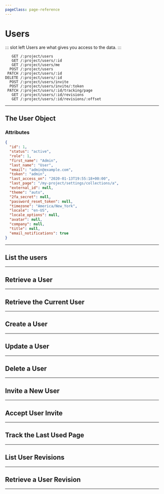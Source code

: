 ```yaml
---
pageClass: page-reference
---
```


# Users

<two-up>

::: slot left
Users are what gives you access to the data. 
:::

<info-box title="Endpoints" slot="right">

```endpoints
   GET /:project/users
   GET /:project/users/:id
   GET /:project/users/me
  POST /:project/users
 PATCH /:project/users/:id
DELETE /:project/users/:id
  POST /:project/users/invite
  POST /:project/users/invite/:token
 PATCH /:project/users/:id/tracking/page
   GET /:project/users/:id/revisions
   GET /:project/users/:id/revisions/:offset
```

</info-box>
</two-up>

---

## The User Object

### Attributes

<two-up>
<template slot="left">
<def-list>

#### id <def-type>integer</def-type>
Unique identifier for the user.

#### status <def-type>string</def-type>
One of `active`, `invited`, `draft`, `suspended`, `deleted`.

#### role <def-type>integer</def-type>
Unique identifier of the role of this user.

#### first_name <def-type>string</def-type>
First name of the user.

#### last_name <def-type>string</def-type>
First name of the user.

#### email <def-type>string</def-type>
Unique email address for the user.

#### last_access_on <def-type>datetime</def-type>
When this user logged in last.

#### last_page <def-type>string</def-type>
Last page that the user was on.

#### external_id <def-type>string</def-type>
ID used for SCIM.

#### theme <def-type>string</def-type>
What theme the user is using. One of `light`, `dark`, or `auto`.

#### 2fa_secret <def-type>string</def-type>
The 2FA secret string that's used to generate one time passwords.

#### password_reset_token <def-type>string</def-type>
IF the users requests a password reset, this token will be sent in an email.

#### timezone <def-type>string</def-type>
The user's timezone.

#### locale <def-type>string</def-type>
The user's locale used in Directus.

#### locale_options <def-type>object</def-type>
Not currently used. Can be used in the future to allow language overrides like different date formats for locales.

#### avatar <def-type>file object</def-type>
The user's avatar.

#### company <def-type>string</def-type>
The user's company.

#### title <def-type>string</def-type>
The user's title.

#### email_notifications <def-type>boolean</def-type>
Whether or not the user wants to receive notifications per email.

</def-list>

::: tip
The user's (hashed) `password` will never be returned by the API.
:::

</template>

<info-box title="User Object" slot="right" class="sticky">

```json
{
  "id": 1,
  "status": "active",
  "role": 1,
  "first_name": "Admin",
  "last_name": "User",
  "email": "admin@example.com",
  "token": "admin",
  "last_access_on": "2020-01-13T19:55:18+00:00",
  "last_page": "/my-project/settings/collections/a",
  "external_id": null,
  "theme": "auto",
  "2fa_secret": null,
  "password_reset_token": null,
  "timezone": "America/New_York",
  "locale": "en-US",
  "locale_options": null,
  "avatar": null,
  "company": null,
  "title": null,
  "email_notifications": true
}
```

</info-box>
</two-up>

---

## List the users

<two-up>
<template slot="left">

List the users.

### Parameters

<def-list>

!!! include params/project.md !!!

</def-list>

### Query

<def-list>

!!! include query/fields.md !!!
!!! include query/limit.md !!!
!!! include query/offset.md !!!
!!! include query/sort.md !!!
!!! include query/single.md !!!
!!! include query/status.md !!!
!!! include query/filter.md !!!
!!! include query/q.md !!!
!!! include query/meta.md !!!
!!! include query/meta.md !!!

</def-list>

### Returns

Returns an array of user objects.

</template>

<template slot="right">
<div class="sticky">
<info-box title="Endpoint">

```endpoints
   GET /:project/users
```

</info-box>
<info-box title="Response">

```json
{
  "data": [
    {
      "id": 1,
      "status": "active",
      "role": 1,
      "first_name": "Admin",
      "last_name": "User",
      "email": "admin@example.com",
      "token": "admin",
      "last_access_on": "2020-01-13T21:58:56+00:00",
      "last_page": "/my-project/settings/collections/a",
      "external_id": null,
      "theme": "auto",
      "2fa_secret": null,
      "password_reset_token": null,
      "timezone": "America/New_York",
      "locale": "en-US",
      "locale_options": null,
      "avatar": null,
      "company": null,
      "title": null,
      "email_notifications": true
    },
    { ... },
    { ... }
  ]
}
```

</info-box>
</div>
</template>
</two-up>

---

## Retrieve a User

<two-up>
<template slot="left">

Retrieve a single user by unique identifier.

### Parameters

<def-list>

!!! include params/project.md !!!
!!! include params/id.md !!!

</def-list>

### Query

<def-list>

!!! include query/fields.md !!!
!!! include query/meta.md !!!

</def-list>

### Returns

Returns the user object for the given unique identifier.

</template>

<template slot="right">
<div class="sticky">
<info-box title="Endpoint">

```endpoints
   GET /:project/users/:id
```

</info-box>

<info-box title="Response">

```json
{
  "data": {
    "id": 5,
    "status": "draft",
    "role": 1,
    "first_name": "Admin",
    "last_name": "User",
    "email": "admin2@example.com",
    "token": null,
    "last_access_on": "2020-01-13T19:55:18+00:00",
    "last_page": "/my-project/settings/collections/a",
    "external_id": null,
    "theme": "auto",
    "2fa_secret": null,
    "password_reset_token": null,
    "timezone": "America/New_York",
    "locale": "en-US",
    "locale_options": null,
    "avatar": null,
    "company": null,
    "title": null,
    "email_notifications": true
  }
}
```

</info-box>
</div>
</template>
</two-up>

---

## Retrieve the Current User

<two-up>
<template slot="left">

Retrieve the currently authenticated user.

::: tip
This endpoint doesn't work for the public role.
:::

### Parameters

<def-list>

!!! include params/project.md !!!
!!! include params/id.md !!!

</def-list>

### Query

<def-list>

!!! include query/fields.md !!!
!!! include query/meta.md !!!

</def-list>

### Returns

Returns the user object for the currently authenticated user.

</template>

<template slot="right">
<div class="sticky">
<info-box title="Endpoint">

```endpoints
   GET /:project/users/me
```

</info-box>

<info-box title="Response">

```json
{
  "data": {
    "id": 1,
    "status": "active",
    "role": 1,
    "first_name": "Admin",
    "last_name": "User",
    "email": "admin@example.com",
    "token": "admin",
    "last_access_on": "2020-01-13T21:58:56+00:00",
    "last_page": "/my-project/settings/collections/a",
    "external_id": null,
    "theme": "auto",
    "2fa_secret": null,
    "password_reset_token": null,
    "timezone": "America/New_York",
    "locale": "en-US",
    "locale_options": null,
    "avatar": null,
    "company": null,
    "title": null,
    "email_notifications": true
  }
}
```

</info-box>
</div>
</template>
</two-up>

---

## Create a User

<two-up>
<template slot="left">

Create a new user.

### Parameters

<def-list>

!!! include params/project.md !!!

</def-list>

### Attributes

<def-list>

#### status <def-type alert>required</def-type>
One of `active`, `invited`, `draft`, `suspended`, `deleted`.

#### role <def-type alert>required</def-type>
Unique identifier of the role of this user.

#### first_name <def-type>optional</def-type>
First name of the user.

#### last_name <def-type>optional</def-type>
First name of the user.

#### email <def-type alert>required</def-type>
Unique email address for the user.

#### password <def-type alert>required</def-type>
Password for the new user.

#### last_access_on <def-type>optional</def-type>
When this user logged in last.

#### last_page <def-type>optional</def-type>
Last page that the user was on.

#### external_id <def-type>optional</def-type>
ID used for SCIM.

#### theme <def-type>optional</def-type>
What theme the user is using. One of `light`, `dark`, or `auto`.

#### 2fa_secret <def-type>optional</def-type>
The 2FA secret string that's used to generate one time passwords.

#### password_reset_token <def-type>optional</def-type>
IF the users requests a password reset, this token will be sent in an email.

#### timezone <def-type>optional</def-type>
The user's timezone.

#### locale <def-type>optional</def-type>
The user's locale used in Directus.

#### locale_options <def-type>optional</def-type>
Not currently used. Can be used in the future to allow language overrides like different date formats for locales.

#### avatar <def-type>optional object</def-type>
The user's avatar.

#### company <def-type>optional</def-type>
The user's company.

#### title <def-type>optional</def-type>
The user's title.

#### email_notifications <def-type>optional</def-type>
Whether or not the user wants to receive notifications per email.

</def-list>

### Query

<def-list>

!!! include query/meta.md !!!

</def-list>

### Returns

Returns the user object for the user that was just created.

</template>

<template slot="right">
<div class="sticky">
<info-box title="Endpoint">

```endpoints
  POST /:project/users
```

</info-box>

<info-box title="Request">

```json
{
  "email": "demo@example.com",
  "password": "d1r3ctu5",
  "role": 3,
  "status": "active"
}
```

</info-box>

<info-box title="Response">

```json
{
  "data": {
    "id": 14,
    "status": "active",
    "role": 3,
    "first_name": null,
    "last_name": null,
    "email": "demo@example.com",
    "token": null,
    "last_access_on": null,
    "last_page": null,
    "external_id": "53eece97-d84c-4940-9a6d-be2d4db07dc3",
    "theme": "auto",
    "2fa_secret": null,
    "password_reset_token": null,
    "timezone": "America/New_York",
    "locale": null,
    "locale_options": null,
    "avatar": null,
    "company": null,
    "title": null,
    "email_notifications": true
  }
}
```

</info-box>
</div>
</template>
</two-up>

---

## Update a User

<two-up>
<template slot="left">

Update an existing user

### Parameters

<def-list>

!!! include params/project.md !!!
!!! include params/id.md !!!

</def-list>

### Attributes

<def-list>

#### status <def-type>optional</def-type>
One of `active`, `invited`, `draft`, `suspended`, `deleted`.

#### role <def-type>optional</def-type>
Unique identifier of the role of this user.

#### first_name <def-type>optional</def-type>
First name of the user.

#### last_name <def-type>optional</def-type>
First name of the user.

#### email <def-type>optional</def-type>
Unique email address for the user.

#### password <def-type>optional</def-type>
Password for the new user.

#### last_access_on <def-type>optional</def-type>
When this user logged in last.

#### last_page <def-type>optional</def-type>
Last page that the user was on.

#### external_id <def-type>optional</def-type>
ID used for SCIM.

#### theme <def-type>optional</def-type>
What theme the user is using. One of `light`, `dark`, or `auto`.

#### 2fa_secret <def-type>optional</def-type>
The 2FA secret string that's used to generate one time passwords.

#### password_reset_token <def-type>optional</def-type>
IF the users requests a password reset, this token will be sent in an email.

#### timezone <def-type>optional</def-type>
The user's timezone.

#### locale <def-type>optional</def-type>
The user's locale used in Directus.

#### locale_options <def-type>optional</def-type>
Not currently used. Can be used in the future to allow language overrides like different date formats for locales.

#### avatar <def-type>optional object</def-type>
The user's avatar.

#### company <def-type>optional</def-type>
The user's company.

#### title <def-type>optional</def-type>
The user's title.

#### email_notifications <def-type>optional</def-type>
Whether or not the user wants to receive notifications per email.

</def-list>

### Query

<def-list>

!!! include query/fields.md !!!
!!! include query/meta.md !!!

</def-list>

### Returns

Returns the user object for the user that was just updated.

</template>

<template slot="right">
<div class="sticky">
<info-box title="Endpoint">

```endpoints
 PATCH /:project/users/:id
```

</info-box>

<info-box title="Request">

```json
{
  "status": "suspended"
}
```

</info-box>

<info-box title="Response">

```json
{
  "data": {
    "id": 14,
    "status": "suspended",
    "role": 3,
    "first_name": null,
    "last_name": null,
    "email": "demo@example.com",
    "token": null,
    "last_access_on": null,
    "last_page": null,
    "external_id": "53eece97-d84c-4940-9a6d-be2d4db07dc3",
    "theme": "auto",
    "2fa_secret": null,
    "password_reset_token": null,
    "timezone": "America/New_York",
    "locale": null,
    "locale_options": null,
    "avatar": null,
    "company": null,
    "title": null,
    "email_notifications": true
  }
}
```

</info-box>
</div>
</template>
</two-up>

---

## Delete a User

<two-up>
<template slot="left">

Delete an existing user

### Parameters

<def-list>

!!! include params/project.md !!!
!!! include params/id.md !!!

</def-list>

### Returns

Returns an empty body with HTTP status 204

</template>

<template slot="right">
<div class="sticky">
<info-box title="Endpoint">

```endpoints
DELETE /:project/users/:id
```

</info-box>
</div>
</template>
</two-up>

---

## Invite a New User

<two-up>
<template slot="left">

Invites one or more users to this project. It creates a user with an invited status, and then sends an email to the user with instructions on how to activate their account.

### Parameters

<def-list>

!!! include params/project.md !!!

</def-list>

### Attributes

<def-list>

#### email <def-type alert>required</def-type>
Email address or array of email addresses of the to-be-invited user(s).

</def-list>

### Query

No query parameters available.

### Returns

The newly created user object.

</template>

<template slot="right">
<div class="sticky">
<info-box title="Endpoint">

```endpoints
  POST /:project/users/invite
```

</info-box>

<info-box title="Request">

```json
{
  "email": "demo@example.com"
}
```

</info-box>

<info-box title="Response">

```json
{
  "data": [
    {
      "id": 18,
      "status": "invited",
      "role": null,
      "first_name": null,
      "last_name": null,
      "email": "demo@example.com",
      "token": null,
      "last_access_on": null,
      "last_page": null,
      "external_id": "fba6f42d-cc99-4f6a-a620-51000001f355",
      "theme": "auto",
      "2fa_secret": null,
      "password_reset_token": null,
      "timezone": "America/New_York",
      "locale": null,
      "locale_options": null,
      "avatar": null,
      "company": null,
      "title": null,
      "email_notifications": true
    }
  ]
}
```

</info-box>
</div>
</template>
</two-up>

---

## Accept User Invite

<two-up>
<template slot="left">

Accepts and enables an invited user using a JWT invitation token.

### Parameters

<def-list>

!!! include params/project.md !!!

#### token <def-type alert>required</def-type> <def-type>jwt</def-type>
JWT token that was sent in the email.

</def-list>

### Attributes

No attributes available.

### Query

No query parameters available.

### Returns

The activated user.

</def-list>

</template>

<template slot="right">
<div class="sticky">
<info-box title="Endpoint">

```endpoints
  POST /:project/users/invite/:token
```

</info-box>

<info-box title="Response">

```json
{
  "data": {
    "id": 20,
    "status": "active",
    "role": null,
    "first_name": null,
    "last_name": null,
    "email": "demo@example.com",
    "token": null,
    "last_access_on": null,
    "last_page": null,
    "external_id": "389ffc3e-359c-4ee1-b301-14ba10b36ef4",
    "theme": "auto",
    "2fa_secret": null,
    "password_reset_token": null,
    "timezone": "America/New_York",
    "locale": null,
    "locale_options": null,
    "avatar": null,
    "company": null,
    "title": null,
    "email_notifications": true
  }
}
```

</info-box>
</div>
</template>
</two-up>

---

## Track the Last Used Page

<two-up>
<template slot="left">

Updates the last used page field of the user. This is used internally to be able to open the Directus admin app from the last page you used.

### Parameters

<def-list>

!!! include params/project.md !!!
!!! include params/id.md !!!

</def-list>

### Attributes

<def-list>

#### last_page <def-type alert>required</def-type>
Path of the page you used last.

</def-list>

### Query

No query parameters available.

### Returns

Returns the user object of the user that was just updated.

</template>

<template slot="right">
<div class="sticky">
<info-box title="Endpoint">

```endpoints
 PATCH /:project/users/:id/tracking/page
```

</info-box>

<info-box title="Request">

```json
{
  "last_page": "/thumper/settings/"
}
```

</info-box>

<info-box title="Response">

```json
{
  "data": {
    "id": 15,
    "status": "active",
    "role": 3,
    "first_name": null,
    "last_name": null,
    "email": "sdf@example.com",
    "token": null,
    "last_access_on": "2020-01-13T22:31:43+00:00",
    "last_page": "/thumper/setting/",
    "external_id": "f8e90dec-b6ec-4149-b1f1-c6717b24d70c",
    "theme": "auto",
    "2fa_secret": null,
    "password_reset_token": null,
    "timezone": "America/New_York",
    "locale": null,
    "locale_options": null,
    "avatar": null,
    "company": null,
    "title": null,
    "email_notifications": true
  }
}
```

</info-box>
</div>
</template>
</two-up>

---

## List User Revisions

<two-up>
<template slot="left">

List the revisions made to the given user.

### Parameters

<def-list>

!!! include params/project.md !!!
!!! include params/id.md !!!

</def-list>

### Query

<def-list>

!!! include query/fields.md !!!
!!! include query/limit.md !!!
!!! include query/offset.md !!!
!!! include query/page.md !!!
!!! include query/sort.md !!!
!!! include query/single.md !!!
!!! include query/filter.md !!!
!!! include query/q.md !!!
!!! include query/meta.md !!!

</def-list>

### Returns

Returns an array of [revision](/api/revisions) objects.

</template>

<template slot="right">
<div class="sticky">
<info-box title="Endpoint">

```endpoints
   GET /:project/users/:id/revisions
```

</info-box>
<info-box title="Response">

```json
{
  "data": [
    {
      "id": 35,
      "activity": 37,
      "collection": "directus_users",
      "item": "15",
      "data": {
        "id": "15",
        "status": "active",
        "role": "3",
        "first_name": null,
        "last_name": null,
        "email": "sdf@example.com",
        "token": null,
        "last_access_on": null,
        "last_page": null,
        "external_id": "f8e90dec-b6ec-4149-b1f1-c6717b24d70c",
        "theme": "auto",
        "2fa_secret": null,
        "password_reset_token": null,
        "timezone": "America/New_York",
        "locale": null,
        "locale_options": null,
        "avatar": null,
        "company": null,
        "title": null,
        "email_notifications": true
      },
      "delta": {
        "status": "active"
      },
      "parent_collection": null,
      "parent_item": null,
      "parent_changed": false
    },
    { ... },
    { ... }
  ]
}
```

</info-box>
</div>
</template>
</two-up>

---

## Retrieve a User Revision

<two-up>
<template slot="left">

Retrieve a single revision of the user by offset.

### Parameters

<def-list>

!!! include params/project.md !!!

#### offset <def-type alert>required</def-type>
How many revisions to go back in time. 

</def-list>

### Query

<def-list>

!!! include query/fields.md !!!
!!! include query/meta.md !!!

</def-list>

### Returns

Returns the [revision object](/api/revisions) for the given unique identifier.

</template>

<template slot="right">
<div class="sticky">
<info-box title="Endpoint">

```endpoints
   GET /:project/users/:id/revisions/:offset
```

</info-box>

<info-box title="Response">

```json
{
  "data": {
    "id": 39,
    "activity": 44,
    "collection": "directus_users",
    "item": "15",
    "data": {
      "id": "15",
      "status": "active",
      "role": "3",
      "first_name": null,
      "last_name": null,
      "email": "sdf@example.com",
      "token": null,
      "last_access_on": "2020-01-13 22:31:43",
      "last_page": "/thumper/setting/",
      "external_id": "f8e90dec-b6ec-4149-b1f1-c6717b24d70c",
      "theme": "auto",
      "2fa_secret": null,
      "password_reset_token": null,
      "timezone": "America/New_York",
      "locale": null,
      "locale_options": null,
      "avatar": null,
      "company": null,
      "title": null,
      "email_notifications": true
    },
    "delta": [],
    "parent_collection": null,
    "parent_item": null,
    "parent_changed": false
  }
}
```

</info-box>
</div>
</template>
</two-up>

---